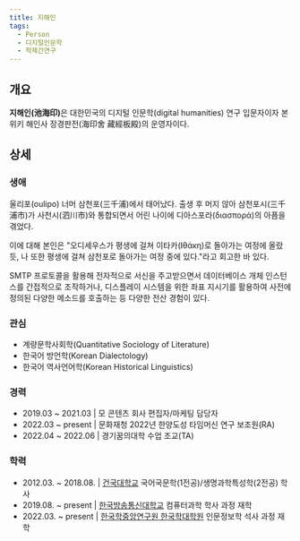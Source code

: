 ```yaml
---
title: 지해인
tags:
  - Person
  - 디지털인문학
  - 학제간연구
---
```


## 개요
<strong>지해인(池海印)</strong>은 대한민국의 디지털 인문학(digital humanities) 연구 입문자이자 본 위키 해인사 장경판전(海印舍 藏經板殿)의 운영자이다.

## 상세
### 생애
울리포(oulipo) 너머 삼천포(三千浦)에서 태어났다. 출생 후 머지 않아 삼천포시(三千浦市)가 사천시(泗川市)와 통합되면서 어린 나이에 디아스포라(διασπορά)의 아픔을 겪었다.

이에 대해 본인은 "오디세우스가 평생에 걸쳐 이타카(Ιθάκη)로 돌아가는 여정에 올랐듯, 나 또한 평생에 걸쳐 삼천포로 돌아가는 여정 중에 있다."라고 회고한 바 있다.

SMTP 프로토콜을 활용해 전자적으로 서신을 주고받으면서 데이터베이스 개체 인스턴스를 간접적으로 조작하거나, 디스플레이 시스템을 위한 좌표 지시기를 활용하여 사전에 정의된 다양한 메소드를 호출하는 등 다양한 전산 경험이 있다.

### 관심
- 계량문학사회학(Quantitative Sociology of Literature)
- 한국어 방언학(Korean Dialectology)
- 한국어 역사언어학(Korean Historical Linguistics)

### 경력
- 2019.03 ~ 2021.03 | 모 콘텐츠 회사 편집자/마케팅 담당자
- 2022.03 ~ present | 문화재청 2022년 한양도성 타임머신 연구 보조원(RA)
- 2022.04 ~ 2022.06 | 경기꿈의대학 수업 조교(TA)

### 학력
- 2012.03. ~ 2018.08. | [건국대학교](http://www.konkuk.ac.kr/) 국어국문학(1전공)/생명과학특성학(2전공) 학사
- 2019.08. ~ present | [한국방송통신대학교](https://www.knou.ac.kr/) 컴퓨터과학 학사 과정 재학
- 2022.03. ~ present | [한국학중앙연구원 한국학대학원](https://grad.aks.ac.kr/) 인문정보학 석사 과정 재학